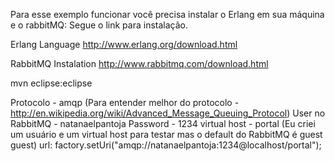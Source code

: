 Para esse exemplo funcionar você precisa instalar o Erlang em sua máquina e o rabbitMQ: Segue o link para instalação.

Erlang Language
	http://www.erlang.org/download.html
	
RabbitMQ Instalation
	http://www.rabbitmq.com/download.html
	
mvn eclipse:eclipse

Protocolo - amqp (Para entender melhor do protocolo - http://en.wikipedia.org/wiki/Advanced_Message_Queuing_Protocol)
User no RabbitMQ - natanaelpantoja
Password - 1234
virtual host - portal (Eu criei um usuário e um virtual host para testar mas o default do RabbitMQ é guest guest) 
url: factory.setUri("amqp://natanaelpantoja:1234@localhost/portal");

